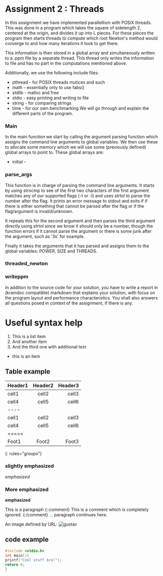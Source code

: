 # Assignment 2 : Threads

In this assignment we have implemented parallellism with POSIX threads. This was done in a program which takes the square of sidelength 2, centered at the origin, and divides it up into L pieces. For these pieces the program then starts threads to compute which root Newton's method would converge to and how many iterations it took to get there. 

This information is then stored in a global array and simultaneously written to a .ppm file by a separate thread. This thread only writes the information to file and has no part in the computations mentioned above. 

Additionally,  we use the following include files: 
* pthread - for POSIX threads mutices and such
* math - essentially only to use fabs()
* stdlib - malloc and free
* stdio - easy printing and writing to file
* string - for comparing strings
* time - for our own benchmarking
 We will go through and explain the different parts of the program.

### 	Main
In the main function we start by calling the argument parsing function which assigns the command line arguments to global variables. We then use these to allocate some memory which we will use some (previously defined) global arrays to point to. These global arrays are:
* initial - 

###  parse_args
This function is in charge of parsing the command line arguments. It starts by using strncmp to see of the first two characters of the first argument matches any of our supported flags (-t or -l) and uses strtol to parse the number after the flag. It prints an error message to stdout and exits if if there is either something that cannot be parsed after the flag or if the flag/argument is invalid/unknown.

It repeats this for the second argument and then parses the third argument directly using strtol since we know it should only be a number, though the function errors if it cannot parse the argument or there is some junk after the argument, such as '3s' for example.

Finally it takes the arguments that it has parsed and assigns them to the global variables: POWER, SIZE and THREADS.

### threaded_newton


### writeppm
In addition to the source code for your solution, you have to write a report in (kramdoc compatible) markdown that explains your solution, with focus on the program layout and performance characteristics. You shall also answers all questions posed in context of the assignment, if there is any.

# Useful syntax help

1. This is a list item
2. And another item
2. And the third one
   with additional text

* this is an item

## Table example

| Header1 | Header2 | Header3 |
|:--------|:-------:|--------:|
| cell1   | cell2   | cell3   |
| cell4   | cell5   | cell6   |
|----
| cell1   | cell2   | cell3   |
| cell4   | cell5   | cell6   |
|=====
| Foot1   | Foot2   | Foot3   |
{: rules="groups"}

### slightly emphasized 
*emphasized*
### More emphasized
**emphasized**


This is a paragraph
{::comment}
This is a comment which is
completely ignored.
{:/comment}
... paragraph continues here.



An image defined by URL: ![gustav](http://www.chalmers.se/siteCollectionImages/institutioner/MV/Profilbilder/perljung.jpg)

## code example


~~~ C
#include <stdio.h>
int main(){
printf("Cool stuff bro!");
return 0;
}

~~~

<!--stackedit_data:
eyJoaXN0b3J5IjpbLTE0MzUwMjEzOSw5ODUzNTQzOCwtNDk3Nz
kwMTU0LDEyMTc2NjYzODUsLTk5MDI1OTEwOCwtMTYxNDg1ODc0
Myw0MTMyNDY0LDIwOTc3ODEwMjRdfQ==
-->